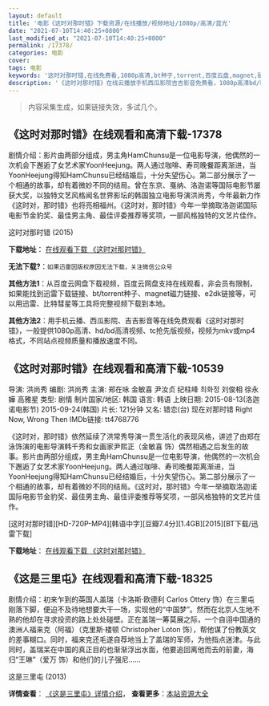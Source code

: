 ```yaml
---
layout: default
title: '电影《这时对那时错》下载资源/在线播放/视频地址/1080p/高清/蓝光'
date: "2021-07-10T14:40:25+0800"
last_modified_at: "2021-07-10T14:40:25+0800"
permalink: /17378/
categories: 电影
cover:
tags: 电影
keywords: '这时对那时错,在线免费看,1080p高清,bt种子,torrent,百度云盘,magnet,磁力链,迅雷下载资源'
description: '《这时对那时错》在线云播放手机西瓜影院吉吉影音免费看，1080p高清bd/hd未删减完整版和tc抢先枪版，mkv/mp4格式，附带bt/torrent种子、magnet/磁力链、百度云盘、网盘资源迅雷下载链接'
---
```


>内容采集生成，如果链接失效，多试几个。


## 《这时对那时错》在线观看和高清下载-17378

剧情介绍：影片由两部分组成，男主角HaｍChunsu是一位电影导演，他偶然的一次机会下邂逅了女艺术家YoonHeejung。两人通过咖啡、寿司晚餐距离渐进，当YoonHeejung得知HaｍChunsu已经结婚后，十分失望伤心。第二部分展示了一个相通的故事，却有着微妙不同的结局。曾在东京、戛纳、洛迦诺等国际电影节屡获大奖，以独特文艺风格闻名世界影坛的韩国独立电影导演洪尚秀，今年最新力作《这时对，那时错》也将亮相福州。《这时对，那时错》今年一举摘取洛迦诺国际电影节金豹奖、最佳男主角、最佳评委推荐等奖项，一部风格独特的文艺片佳作。


这时对那时错 (2015)

**下载地址**： [在线观看下载 《这时对那时错》](https://www.btbtdy.me/btdy/dy3619.html) 


**无法下载?**：`如果迅雷因版权原因无法下载，关注微信公众号 `

**其他方法1**：从百度云网盘下载视频，百度云网盘支持在线观看，非会员有限制，如果能找到迅雷下载链接、bt/torrent种子、magnet磁力链接、e2dk链接等，可以用迅雷、比特彗星等工具将完整视频下载到本地。

**其他方法2**：用手机云播、西瓜影院、吉吉影音等在线免费观看《这时对那时错》，一般提供1080p高清、hd/bd高清视频、tc抢先版视频，视频为mkv或mp4格式，不同站点视频质量和播放速度不同。


## 《这时对那时错》在线观看和高清下载-10539

导演: 洪尚秀 编剧: 洪尚秀 主演: 郑在咏 金敏喜 尹汝贞 纪柱峰 최화정 刘俊相 徐永嬅 高雅星 类型: 剧情 制片国家/地区: 韩国 语言: 韩语 上映日期: 2015-08-13(洛迦诺电影节) 2015-09-24(韩国) 片长: 121分钟 又名: 错恋(台) 现在对那时错 Right Now, Wrong Then IMDb链接: tt4768776

《这时对，那时错》依然延续了洪常秀导演一贯生活化的表现风格，讲述了由郑在泳饰演的电影导演韩千秀和女画家尹熙正（金敏喜 饰）偶然相遇之后发生的故事。影片由两部分组成，男主角HaｍChunsu是一位电影导演，他偶然的一次机会下邂逅了女艺术家YoonHeejung。两人通过咖啡、寿司晚餐距离渐进，当YoonHeejung得知HaｍChunsu已经结婚后，十分失望伤心。第二部分展示了一个相通的故事，却有着微妙不同的结局。《这时对，那时错》今年一举摘取洛迦诺国际电影节金豹奖、最佳男主角、最佳评委推荐等奖项，一部风格独特的文艺片佳作。


[这时对那时错][HD-720P-MP4][韩语中字][豆瓣7.4分][1.4GB][2015][BT下载/迅雷下载]

**下载地址**： [在线观看下载 《这时对那时错》](https://www.btdx8.com/torrent/right_now_wrong_then_2015.html) 


## 《这是三里屯》在线观看和高清下载-18325

剧情介绍：初来乍到的英国人盖瑞（卡洛斯·欧德利 Carlos Ottery 饰）在三里屯刚落下脚，便迫不及待地想要大干一场，实现他的“中国梦”。然而在北京人生地不熟的他却在寻求投资的路上处处碰壁。正在盖瑞一筹莫展之际，一个自诩中国通的澳洲人福来克（阿福）（克里斯·楼顿 Christopher Loton 饰），帮他谋了份教英文的差事糊口。同时，福来克还毛遂自荐地当上了盖瑞的军师，为他指点迷津。与此同时，盖瑞呆在中国的真正目的也渐渐浮出水面，他要追回离他而去的前妻，海归“王琳”（爱万 饰）和他们的儿子强尼……


这是三里屯 (2013)

**详情查看**： [《这是三里屯》详情介绍](/movie/18325/)， **查看更多**：[本站资源大全](/movie/t/all/)

